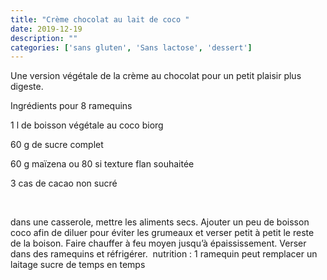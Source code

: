 ```yaml
---
title: "Crème chocolat au lait de coco "
date: 2019-12-19
description: ""
categories: ['sans gluten', 'Sans lactose', 'dessert']
---
```


              
                              
Une version v&eacute;g&eacute;tale de la cr&egrave;me au chocolat pour un petit plaisir plus digeste.

Ingr&eacute;dients pour 8 ramequins

1 l de boisson v&eacute;g&eacute;tale au coco biorg

60 g de sucre complet&nbsp;

60 g ma&iuml;zena ou 80 si texture flan souhait&eacute;e&nbsp;

3 cas de cacao non sucr&eacute;&nbsp;

&nbsp;

dans une casserole, mettre les aliments secs. Ajouter un peu de boisson coco afin de diluer pour &eacute;viter les grumeaux et verser petit &agrave; petit le reste de la boison. Faire chauffer &agrave; feu moyen jusqu&rsquo;&agrave; &eacute;paississement. Verser dans des ramequins et r&eacute;frig&eacute;rer.&nbsp;
nutrition : 1 ramequin peut remplacer un laitage sucre de temps en temps&nbsp;


                          
